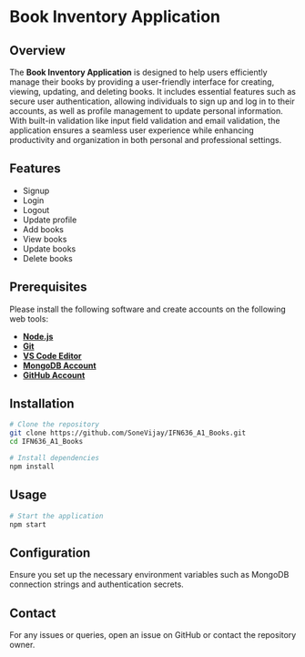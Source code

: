# Book Inventory Application

## Overview
The **Book Inventory Application** is designed to help users efficiently manage their books by providing a user-friendly interface for creating, viewing, updating, and deleting books. It includes essential features such as secure user authentication, allowing individuals to sign up and log in to their accounts, as well as profile management to update personal information. With built-in validation like input field validation and email validation, the application ensures a seamless user experience while enhancing productivity and organization in both personal and professional settings.

## Features
- Signup
- Login
- Logout
- Update profile
- Add books
- View books
- Update books
- Delete books

## Prerequisites
Please install the following software and create accounts on the following web tools:

- **[Node.js](https://nodejs.org/en)**
- **[Git](https://git-scm.com/)**
- **[VS Code Editor](https://code.visualstudio.com/)**
- **[MongoDB Account](https://account.mongodb.com/account/login)**
- **[GitHub Account](https://github.com/signup?source=login)**

## Installation
```sh
# Clone the repository
git clone https://github.com/SoneVijay/IFN636_A1_Books.git
cd IFN636_A1_Books

# Install dependencies
npm install
```

## Usage
```sh
# Start the application
npm start
```

## Configuration
Ensure you set up the necessary environment variables such as MongoDB connection strings and authentication secrets.


## Contact
For any issues or queries, open an issue on GitHub or contact the repository owner.
